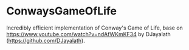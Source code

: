 # ConwaysGameOfLife

Incredibly efficient implementation of Conway's Game of Life, base on https://www.youtube.com/watch?v=ndAfWKmKF34 by DJayalath (https://github.com/DJayalath).
